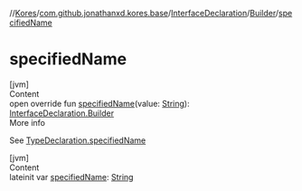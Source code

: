 //[Kores](../../../index.md)/[com.github.jonathanxd.kores.base](../../index.md)/[InterfaceDeclaration](../index.md)/[Builder](index.md)/[specifiedName](specified-name.md)



# specifiedName  
[jvm]  
Content  
open override fun [specifiedName](specified-name.md)(value: [String](https://kotlinlang.org/api/latest/jvm/stdlib/kotlin/-string/index.html)): [InterfaceDeclaration.Builder](index.md)  
More info  


See [TypeDeclaration.specifiedName](../../-type-declaration/specified-name.md)

  


[jvm]  
Content  
lateinit var [specifiedName](specified-name.md): [String](https://kotlinlang.org/api/latest/jvm/stdlib/kotlin/-string/index.html)  



